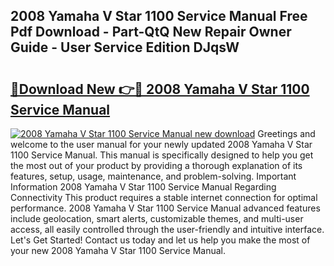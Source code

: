 ## 2008 Yamaha V Star 1100 Service Manual Free Pdf Download - Part-QtQ New Repair Owner Guide - User Service Edition DJqsW

# <h2><a href="http://bc15809.oget.top/?id=2008+Yamaha+V+Star+1100+Service+Manual">🔗Download New 👉🔴 2008 Yamaha V Star 1100 Service Manual</a></h2>

[![2008 Yamaha V Star 1100 Service Manual new download](https://i.imgur.com/5g1atiW.png)](http://bc15809.oget.top/?id=2008+Yamaha+V+Star+1100+Service+Manual)
Greetings and welcome to the user manual for your newly updated 2008 Yamaha V Star 1100 Service Manual. This manual is specifically designed to help you get the most out of your product by providing a thorough explanation of its features, setup, usage, maintenance, and problem-solving. Important Information 2008 Yamaha V Star 1100 Service Manual Regarding Connectivity This product requires a stable internet connection for optimal performance. 2008 Yamaha V Star 1100 Service Manual advanced features include geolocation, smart alerts, customizable themes, and multi-user access, all easily controlled through the user-friendly and intuitive interface. Let's Get Started! Contact us today and let us help you make the most of your new 2008 Yamaha V Star 1100 Service Manual.
